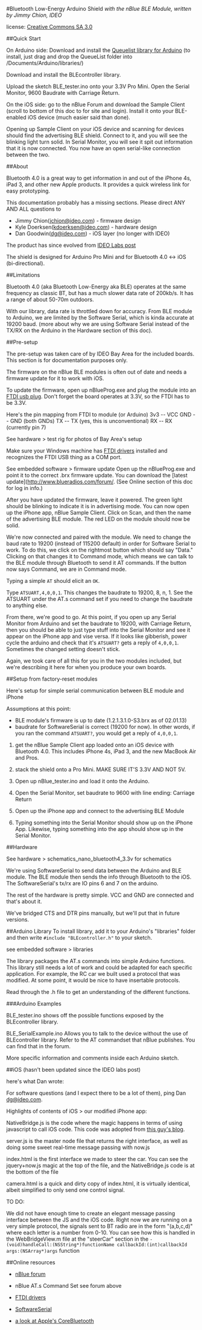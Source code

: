 #Bluetooth Low-Energy Arduino Shield
*with the nBlue BLE Module, written by Jimmy Chion, IDEO*

license: [Creative Commons SA 3.0](http://creativecommons.org/licenses/by-sa/3.0/)

##Quick Start

On Arduino side:
Download and install the [Queuelist library for Arduino](http://playground.arduino.cc/Code/QueueList)
(to install, just drag and drop the QueueList folder into /Documents/Arduino/libraries/)

Download and install the BLEcontroller library.

Upload the sketch BLE_tester.ino onto your 3.3V Pro Mini. Open the Serial Monitor, 9600 Baudrate with Carriage Return.

On the iOS side:
go to the nBlue Forum and download the Sample Client (scroll to bottom of this doc to for site and login). Install it onto your BLE-enabled iOS device (much easier said than done).

Opening up Sample Client on your iOS device and scanning for devices should find the advertising BLE shield.
Connect to it, and you will see the blinking light turn solid. In Serial Monitor, you will see it spit out
information that it is now connected. You now have an open serial-like connection between the two.


##About

Bluetooth 4.0 is a great way to get information in and out of the iPhone 4s, iPad 3, and other new Apple products. It provides a quick wireless link for easy prototyping. 

This documentation probably has a missing sections. Please direct ANY AND ALL questions to


* Jimmy Chion(jchion@ideo.com) - firmware design
* Kyle Doerksen(kdoerksen@ideo.com) - hardware design
* Dan Goodwin(dg@ideo.com) - iOS layer (no longer with IDEO)


The product has since evolved from [IDEO Labs post](http://labs.ideo.com/2012/07/02/bluetooth-4-0-as-a-prototyping-tool/)

The shield is designed for Arduino Pro Mini and for Bluetooth 4.0 <-> iOS (bi-directional).


##Limitations

Bluetooth 4.0 (aka Bluetooth Low-Energy aka BLE) operates at the same frequency as classic BT, but has a much slower data rate of 200kb/s. It has a range of about 50-70m outdoors.

With our library, data rate is throttled down for accuracy. From BLE module to Arduino, we are limited by the Software Serial, which is kinda accurate at 19200 baud. (more about why we are using Software Serial instead of the TX/RX on the Arduino in the Hardware section of this doc).


##Pre-setup

The pre-setup was taken care of by IDEO Bay Area for the included boards. This section is for documentation purposes only.

The firmware on the nBlue BLE modules is often out of date and needs a firmware update for it to work with iOS.

To update the firmware, open up nBlueProg.exe and plug the module into an [FTDI usb plug](http://www.sparkfun.com/products/9873). Don't forget the board operates at 3.3V, so the FTDI has to be 3.3V. 

Here's the pin mapping from FTDI to module (or Arduino)
3v3 -- VCC
GND -- GND (both GNDs)
TX -- TX (yes, this is unconventional)
RX -- RX (currently pin 7)

See hardware > test rig for photos of Bay Area's setup

Make sure your Windows machine has [FTDI drivers](http://www.ftdichip.com/Drivers/VCP.htm) installed and recognizes the FTDI USB thing as a COM port. 

See embedded software > firmware update
Open up the nBlueProg.exe and point it to the correct .brx firmware update. You can download the [latest update](http://www.blueradios.com/forum/. (See Online section of this doc for log in info.)


After you have updated the firmware, leave it powered. The green light should be blinking to indicate it is in advertising mode. You can now open up the iPhone app, nBlue Sample Client. Click on Scan, and then the name of the advertising BLE module. The red LED on the module should now be solid.

We're now connected and paired with the module. We need to change the baud rate to 19200 (instead of 115200 default) in order for Software Serial to work. To do this, we click on the rightmost button which should say "Data." Clicking on that changes it to Command mode, which means we can talk to the BLE module through Bluetooth to send it AT commands. If the button now says Command, we are in Command mode.

Typing a simple `AT` should elicit an `OK`.

Type `ATSUART,4,0,0,1`. This changes the baudrate to 19200, 8, n, 1. See the ATSUART under the AT.s command set if you need to change the baudrate to anything else.

From there, we're good to go. At this point, if you open up any Serial Monitor from Arduino and set the baudrate to 19200, with Carriage Return, then you should be able to just type stuff into the Serial Monitor and see it appear on the iPhone app and vise versa. If it looks like gibberish, power cycle the arduino and check that it's `ATSUART?` gets a reply of `4,0,0,1`. Sometimes the changed setting doesn't stick.

Again, we took care of all this for you in the two modules included, but we're describing it here for when you produce your own boards.


##Setup from factory-reset modules

Here's setup for simple serial communication between BLE module and iPhone

Assumptions at this point:
* BLE module's firmware is up to date (1.2.1.3.1.0-S3.brx as of 02.01.13)
* baudrate for SoftwareSerial is correct (19200 for now). In other words, if you ran the command `ATSUART?`, you would get a reply of `4,0,0,1`.

1. get the nBlue Sample Client app loaded onto an iOS device with Bluetooth 4.0. This includes iPhone 4s, iPad 3, and the new MacBook Air and Pros.

2. stack the shield onto a Pro Mini. MAKE SURE IT'S 3.3V AND NOT 5V.

3. Open up nBlue_tester.ino and load it onto the Arduino.

4. Open the Serial Monitor, set baudrate to 9600 with line ending: Carriage Return

5. Open up the iPhone app and connect to the advertising BLE Module

6. Typing something into the Serial Monitor should show up on the iPhone App. Likewise, typing something into the app should show up in the Serial Monitor.



##Hardware

See hardware > schematics_nano_bluetooth4_3.3v for schematics

We're using SoftwareSerial to send data between the Arduino and BLE module. The BLE module then sends the info through Bluetooth to the iOS. The SoftwareSerial's tx/rx are IO pins 6 and 7 on the arduino.

The rest of the hardware is pretty simple. VCC and GND are connected and that's about it.

We've bridged CTS and DTR pins manually, but we'll put that in future versions.


##Arduino Library
To install library, add it to your Arduino's "libraries" folder and then write `#include "BLEcontroller.h"` to your sketch.

see embedded software > libraries

The library packages the AT.s commands into simple Arduino functions. This library still needs a lot of work and could be adapted for each specific application. For example, the RC car we built used a protocol that was modified. At some point, it would be nice to have insertable protocols.

Read through the .h file to get an understanding of the different functions. 


###Arduino Examples

BLE_tester.ino
shows off the possible functions exposed by the BLEcontroller library.

BLE_SerialExample.ino
Allows you to talk to the device without the use of BLEcontroller library. Refer to the AT commandset that nBlue publishes.
You can find that in the forum.

More specific information and comments inside each Arduino sketch.


##iOS 
(hasn't been updated since the IDEO labs post)


here's what Dan wrote:

For software questions (and I expect there to be a lot of them), 
ping Dan <dg@ideo.com>. 

Highlights of contents of iOS > our modified iPhone app:

NativeBridge.js 
is the code where the magic happens in terms of using javascript 
to call iOS code. This code was adopted from [this guy's blog](http://blog.techno-barje.fr/post/2010/10/06/UIWebView-secrets-part3-How-to-properly-call-ObjectiveC-from-Javascript/).

server.js 
is the master node file that returns the right interface, 
as well as doing some sweet real-time message passing with now.js

index.html 
is the first interface we made to steer the car. You can see the jquery+now.js
magic at the top of the file, and the NativeBridge.js code is at the bottom of the file

camera.html
is a quick and dirty copy of index.html, it is virtually identical,
albeit simplified to only send one control signal.

TO DO:

We did not have enough time to create an elegant message passing interface between the JS
and the iOS code. Right now we are running on a very simple protocol, the signals sent to
BT radio are in the form "(a,b,c,d)" where each letter is a number from 0-10. You can 
see how this is handled in the WebBridgeView.m file at the "steerCar" section in the
`- (void)handleCall:(NSString*)functionName callbackId:(int)callbackId args:(NSArray*)args`
function


##Online resources

* [nBlue forum](http://www.blueradios.com/forum/)

* nBlue AT.s Command Set
see forum above

* [FTDI drivers](http://www.ftdichip.com/Drivers/VCP.htm)

* [SoftwareSerial](http://arduino.cc/hu/Reference/SoftwareSerial)

* [a look at Apple's CoreBluetooth](http://developer.apple.com/library/ios/#samplecode/TemperatureSensor/Introduction/Intro.html)


